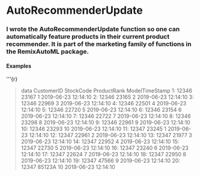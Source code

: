 # AutoRecommenderUpdate
### I wrote the AutoRecommenderUpdate function so one can automatically feature products in their current product recommender. It is part of the marketing family of functions in the RemixAutoML package. 



#### Examples 
'''{r}
> data
    CustomerID StockCode ProductRank      ModelTimeStamp
 1:      12346     23167           1 2019-06-23 12:14:10
 2:      12346     23165           2 2019-06-23 12:14:10
 3:      12346     22969           3 2019-06-23 12:14:10
 4:      12346     22501           4 2019-06-23 12:14:10
 5:      12346     22720           5 2019-06-23 12:14:10
 6:      12346     23154           6 2019-06-23 12:14:10
 7:      12346     22722           7 2019-06-23 12:14:10
 8:      12346     23298           8 2019-06-23 12:14:10
 9:      12346     22961           9 2019-06-23 12:14:10
10:      12346     23293          10 2019-06-23 12:14:10
11:      12347     23245           1 2019-06-23 12:14:10
12:      12347     22961           2 2019-06-23 12:14:10
13:      12347     21977           3 2019-06-23 12:14:10
14:      12347     22952           4 2019-06-23 12:14:10
15:      12347     22730           5 2019-06-23 12:14:10
16:      12347     23240           6 2019-06-23 12:14:10
17:      12347     22624           7 2019-06-23 12:14:10
18:      12347     22950           8 2019-06-23 12:14:10
19:      12347     47566           9 2019-06-23 12:14:10
20:      12347    85123A          10 2019-06-23 12:14:10


